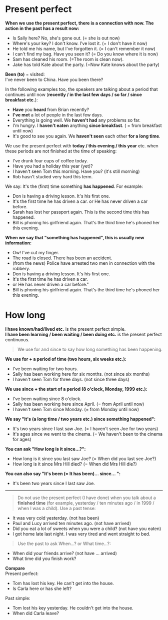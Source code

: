 # Present perfect 

**When we use the present perfect, there is a connection with now. The action in the past has a result now:**
* Is Sally here? No, she's gone out. (= she is out now)
* Where's your key? I don't know. I've lost it. (= I don't have it now)
* He told me his name, but I've forgotten it. (= I can't remember it now)
* I can't find my bag. Have you seen it? (= Do you know where it is now)
* Sam has cleaned his room. (=The room is clean now).
* Jake has told Kate about the party. (=Now Kate knows about the party)

**Been (to)** = visited:  
I've never been to China. Have you been there?

In the following examples too, the speakers are talking about a period that continues until now (**recently / in the last few days / so far / since breakfast etc.**):
* **Have** you **heard** from Brian recently?
* **I've met** a lot of people in the last few days.
* Everything is going well. We **haven't had** any problems so far.
* I'm hungry. I **haven't eaten** anything **since breakfast**. ( = from breakfast until now)
* It's good to see you again. We **haven't seen** each other **for a long time**.

We use the present perfect with **today / this evening / this year** etc. when these periods are not finished at the time of speaking:
* I've drunk four cups of coffee today.
* Have you had a holiday this year (yet)?
* I haven't seen Tom this morning. Have you? (it's still morning)
* Rob hasn't studied very hard this term.

We say: It's the (first) time something **has happened**. For example:
* Don is having a driving lesson. It's his first one.
* It's the first time he has driven a car. or He has never driven a car before.
* Sarah has lost her passport again. This is the second time this has happened.
* Bill is phoning his girlfriend again. That's the third time he's phoned her this evening.


**When we say that "something has happened", this is usually new information:**
* Ow! I've cut my finger.
* The road is closed. There has been an accident. 
* (from the news) Police have arrested two men in connection with the robbery.
* Don is having a driving lesson. It's his first one.
* It's the first time he has driven a car.
* or He has never driven a car before."
* Bill is phoning his girlfriend again. That's the third time he's phoned her this evening.

# How long

**I have known/had/lived etc.** is the present perfect simple.  
**I have been learning / been waiting / been doing etc.** is the present perfect continuous.

> We use for and since to say how long something has been happening.

**We use for + a period of time (two hours, six weeks etc.):**
- I've been waiting for two hours.
- Sally has been working here for six months. (not since six months)
- I haven't seen Tom for three days. (not since three days)

**We use since + the start of a period (8 o'clock, Monday, 1999 etc.):**
- I've been waiting since 8 o'clock.
- Sally has been working here since April. (= from April until now)
- I haven't seen Tom since Monday. (= from Monday until now)

**We say "It's (a long time / two years etc.) since something happened":**
 - It's two years since I last saw Joe. (= I haven't seen Joe for two years)
 - It's ages since we went to the cinema. (= We haven't been to the cinema for ages)

**You can ask "How long is it since...?":**
- How long is it since you last saw Joe? (= When did you last see Joe?)
- How long is it since Mrs Hill died? (= When did Mrs Hill die?)

**You can also say "It's been (= It has been)... since... ":**
- It's been two years since I last saw Joe.


---
>Do not use the present perfect (I have done) when you talk about a **finished time** (for example, yesterday / ten minutes ago / in 1999 / when I was a child). Use a past tense:
- It was very cold yesterday. (not has been)
- Paul and Lucy arrived ten minutes ago. (not have arrived)
- Did you eat a lot of sweets when you were a child? (not have you eaten)
- I got home late last night. I was very tired and went straight to bed.
  
>Use the past to ask When...? or What time...?:
- When did your friends arrive? (not have ... arrived)
- What time did you finish work?

  
**Compare**  
Present perfect: 
- Tom has lost his key. He can't get into the house.
- Is Carla here or has she left?

Past simple:  
- Tom lost his key yesterday. He couldn't get into the house.
- When did Carla leave?